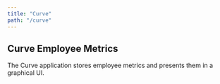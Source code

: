 ```yaml
---
title: "Curve"
path: "/curve"
---
```

## Curve Employee Metrics
The Curve application stores employee metrics and presents them in a graphical UI.